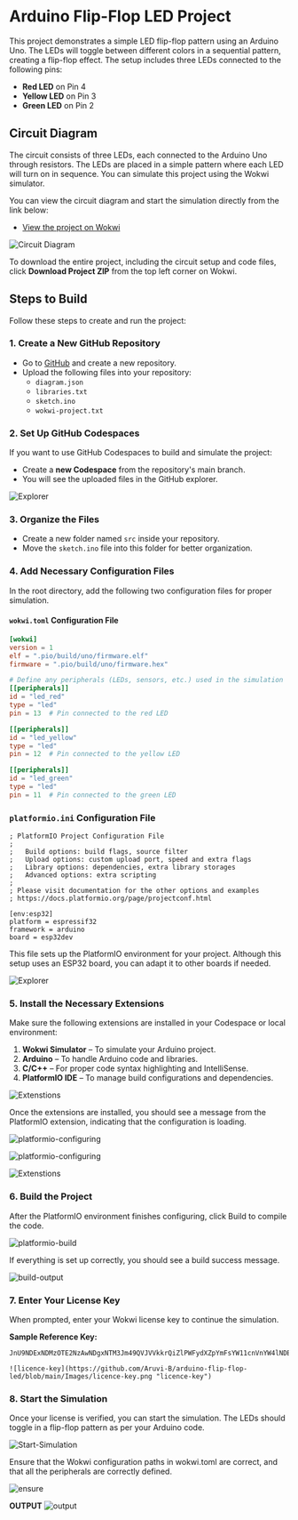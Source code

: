 # Arduino Flip-Flop LED Project

This project demonstrates a simple LED flip-flop pattern using an Arduino Uno. The LEDs will toggle between different colors in a sequential pattern, creating a flip-flop effect. The setup includes three LEDs connected to the following pins:

- **Red LED** on Pin 4
- **Yellow LED** on Pin 3
- **Green LED** on Pin 2

## Circuit Diagram

The circuit consists of three LEDs, each connected to the Arduino Uno through resistors. The LEDs are placed in a simple pattern where each LED will turn on in sequence. You can simulate this project using the Wokwi simulator.

You can view the circuit diagram and start the simulation directly from the link below:

- [View the project on Wokwi](https://wokwi.com/projects/414964657985674241)

![Circuit Diagram](https://github.com/Aruvi-B/arduino-flip-flop-led/blob/main/Images/circuit-diagram.png?raw=true)

To download the entire project, including the circuit setup and code files, click **Download Project ZIP** from the top left corner on Wokwi.

## Steps to Build

Follow these steps to create and run the project:

### 1. Create a New GitHub Repository

- Go to [GitHub](https://github.com/) and create a new repository.
- Upload the following files into your repository:
  - `diagram.json`
  - `libraries.txt`
  - `sketch.ino`
  - `wokwi-project.txt`

### 2. Set Up GitHub Codespaces

If you want to use GitHub Codespaces to build and simulate the project:

- Create a **new Codespace** from the repository's main branch.
- You will see the uploaded files in the GitHub explorer.

![Explorer](https://github.com/Aruvi-B/arduino-flip-flop-led/blob/main/Images/Explorer.png?raw=true)

### 3. Organize the Files

- Create a new folder named `src` inside your repository.
- Move the `sketch.ino` file into this folder for better organization.

### 4. Add Necessary Configuration Files

In the root directory, add the following two configuration files for proper simulation.

#### `wokwi.toml` Configuration File

```toml
[wokwi]
version = 1
elf = ".pio/build/uno/firmware.elf"
firmware = ".pio/build/uno/firmware.hex"

# Define any peripherals (LEDs, sensors, etc.) used in the simulation
[[peripherals]]
id = "led_red"
type = "led"
pin = 13  # Pin connected to the red LED

[[peripherals]]
id = "led_yellow"
type = "led"
pin = 12  # Pin connected to the yellow LED

[[peripherals]]
id = "led_green"
type = "led"
pin = 11  # Pin connected to the green LED

```

### `platformio.ini` Configuration File

```
; PlatformIO Project Configuration File
;
;   Build options: build flags, source filter
;   Upload options: custom upload port, speed and extra flags
;   Library options: dependencies, extra library storages
;   Advanced options: extra scripting
;
; Please visit documentation for the other options and examples
; https://docs.platformio.org/page/projectconf.html

[env:esp32]
platform = espressif32
framework = arduino
board = esp32dev
```

This file sets up the PlatformIO environment for your project. Although this setup uses an ESP32 board, you can adapt it to other boards if needed.

![Explorer](https://github.com/Aruvi-B/arduino-flip-flop-led/blob/fa64e72a8c505f874d15c61b6d3d6354b99270b7/Images/add%20two%20files.png "Setup")


### 5. Install the Necessary Extensions

Make sure the following extensions are installed in your Codespace or local environment:

1. **Wokwi Simulator** – To simulate your Arduino project.
2. **Arduino** – To handle Arduino code and libraries.
3. **C/C++** – For proper code syntax highlighting and IntelliSense.
4. **PlatformIO IDE** – To manage build configurations and dependencies.

![Extenstions](https://github.com/Aruvi-B/arduino-flip-flop-led/blob/main/Images/Extenstions.png "Extensions")

Once the extensions are installed, you should see a message from the PlatformIO extension, indicating that the configuration is loading.

![platformio-configuring](https://github.com/Aruvi-B/arduino-flip-flop-led/blob/main/Images/platformio-configuring.png "platformio-configuring")

![platformio-configuring](https://github.com/Aruvi-B/arduino-flip-flop-led/blob/main/Images/platformio-configuring1.png "platformio-configuring")

![Extenstions](https://github.com/Aruvi-B/arduino-flip-flop-led/blob/main/Images/platformio-message.png "platformio-message") 

 
### 6. Build the Project
After the PlatformIO environment finishes configuring, click Build to compile the code.

![platformio-build](https://github.com/Aruvi-B/arduino-flip-flop-led/blob/main/Images/platformio-build.png "platformio-build")

If everything is set up correctly, you should see a build success message.

![build-output](https://github.com/Aruvi-B/arduino-flip-flop-led/blob/main/Images/build-output.png "build-output")

### 7. Enter Your License Key
When prompted, enter your Wokwi license key to continue the simulation.

**Sample Reference Key:** 
```
JnU9NDExNDMzOTE2NzAwNDgxNTM3Jm49QVJVVkkrQiZlPWFydXZpYmFsYW11cnVnYW4lNDBnbWFpbC5jb20meD0yMDI0MTIxOQDUGJjn9WS08KhQ1wqeo5hdL3e7YQBWpa2jQn5fFH5vC02cUWu561snpiR9XLkR_StBSXRv7j3DL34qMqmueEKSN3mG_P1QVlYK0UlhOScWEhgT1ZD3844r_S3IBcFKxAvg4fIbsX8388iPvgSCrBQNXzjxVS_Pk_PKUtc0eGsxY3pAfdNvl5MTMKuzIjneS8q3jYunrtkvMA30tCj_SZbCGj5eHJGlYkZ9IiSvAegqTkx2mBdDnhph0EyVVuYcITF9wEBAYKRQVisTNCtw_P8SSGZNcBZM4rCdeponWyQzYGzGu5_Sw3U51ZXB7_Sb0k7UAEncvYNuITgr85J_S2C3cwmG7r7z_SL

![licence-key](https://github.com/Aruvi-B/arduino-flip-flop-led/blob/main/Images/licence-key.png "licence-key")

```
### 8. Start the Simulation
Once your license is verified, you can start the simulation. The LEDs should toggle in a flip-flop pattern as per your Arduino code.

![Start-Simulation](https://github.com/Aruvi-B/arduino-flip-flop-led/blob/main/Images/start-simulation.png "Simulation")

Ensure that the Wokwi configuration paths in wokwi.toml are correct, and that all the peripherals are correctly defined.

![ensure](https://github.com/Aruvi-B/arduino-flip-flop-led/blob/main/Images/ensure.png)

**OUTPUT**
![output](https://github.com/Aruvi-B/arduino-flip-flop-led/blob/main/Images/output.png)
